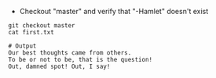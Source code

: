 
* Checkout "master" and verify that "-Hamlet" doesn't exist

```
git checkout master
cat first.txt
```
```
# Output
Our best thoughts came from others.
To be or not to be, that is the question!
Out, damned spot! Out, I say!
```

